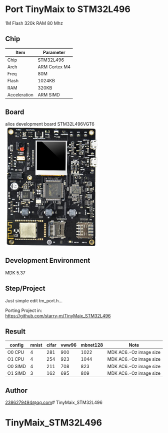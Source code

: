 # Port TinyMaix to STM32L496
1M Flash 
320k RAM
80 Mhz

## Chip
|Item |Parameter|
|--   |--|
|Chip |STM32L496|
|Arch |ARM Cortex M4|
|Freq |80M |
|Flash|1024KB|
|RAM  |320KB|
|Acceleration| ARM SIMD|



## Board
alios development board STM32L496VGT6
<a href="image/board.png"><img width=300 src="image/board.png"/></a>

## Development Environment
MDK 5.37

## Step/Project
Just simple edit tm_port.h...   

Porting Project in:   
https://github.com/starry-m/TinyMaix_STM32L496



## Result
|config  |mnist|cifar|vww96|mbnet128|Note|
|---     |---  |---  |---    |---     |---|
|O0 CPU  |4    |281  |900    |1022    |MDK AC6.-Oz image size|
|O1 CPU  |4    |254  |923    |1044    |MDK AC6.-Oz image size|
|O0 SIMD |4    |211  |708    |823     |MDK AC6.-Oz image size|
|O1 SIMD |3    |162  |695    |809     |MDK AC6.-Oz image size|






## Author
2386279494@qq.com# TinyMaix_STM32L496
# TinyMaix_STM32L496
